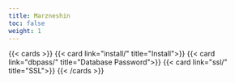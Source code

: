 ```yaml
---
title: Marzneshin
toc: false
weight: 1
---
```


{{< cards >}}
  {{< card link="install/" title="Install">}}
  {{< card link="dbpass/" title="Database Password">}}
  {{< card link="ssl/" title="SSL">}}
{{< /cards >}}